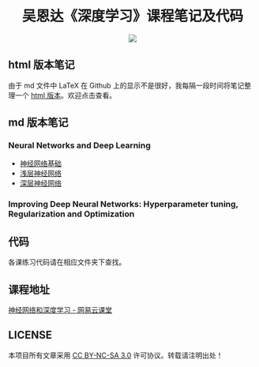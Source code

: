 <h1 align="center">吴恩达《深度学习》课程笔记及代码</h1>

<p align="center"><a href="http://kyonhuang.top"><img src="https://img.shields.io/badge/%E4%BD%9C%E8%80%85-KyonHuang-7AD6FD.svg"></a></p>

## html 版本笔记

由于 md 文件中 LaTeX 在 Github 上的显示不是很好，我每隔一段时间将笔记整理一个 [html 版本](http://kyonhuang.top/Andrew-Ng-Deep-Learning-notes/)。欢迎点击查看。

## md 版本笔记

### Neural Networks and Deep Learning

* [神经网络基础](https://github.com/bighuang624/Andrew-Ng-Deep-Learning-notes/blob/master/Neural_Networks_and_Deep_Learning/神经网络基础.md)
* [浅层神经网络](https://github.com/bighuang624/Andrew-Ng-Deep-Learning-notes/blob/master/Neural_Networks_and_Deep_Learning/浅层神经网络.md)
* [深层神经网络](https://github.com/bighuang624/Andrew-Ng-Deep-Learning-notes/blob/master/Neural_Networks_and_Deep_Learning/深层神经网络.md)

### Improving Deep Neural Networks: Hyperparameter tuning, Regularization and Optimization

## 代码

各课练习代码请在相应文件夹下查找。

## 课程地址

[神经网络和深度学习 - 网易云课堂](https://mooc.study.163.com/course/2001281002#/info)

## LICENSE

本项目所有文章采用 [CC BY-NC-SA 3.0](https://creativecommons.org/licenses/by-nc-sa/3.0/) 许可协议。转载请注明出处！ 

